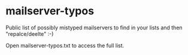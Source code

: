 # mailserver-typos
Public list of possibly mistyped mailservers to find in your lists and then "repalce/deelte" :-)

Open mailserver-typos.txt to access the full list.
